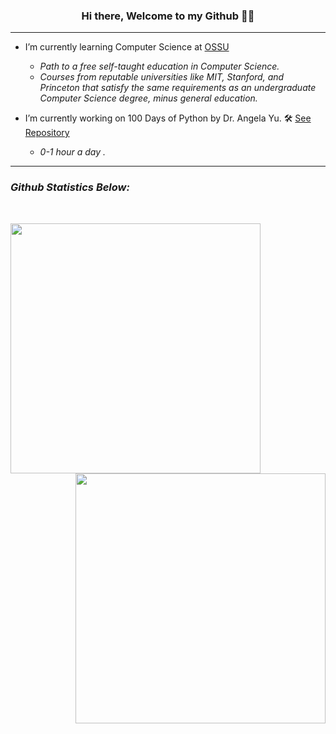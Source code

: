 ### <div align="center">Hi there, Welcome to my Github 👋🏼</div>

---
* I’m currently learning Computer Science at [OSSU](https://github.com/ossu)
    - <i>Path to a free self-taught education in Computer Science.
    - Courses from reputable universities like MIT, Stanford, and Princeton that satisfy the same requirements as an undergraduate Computer Science degree, minus general education.</i>

* I’m currently working on 100 Days of Python by Dr. Angela Yu. 🛠 [See Repository](https://github.com/tru-izo/100-day-python)
    - <i>0-1 hour a day .

---

### Github Statistics Below:
<br />

[<img align="left" width="400" src="https://github-readme-stats.vercel.app/api?username=tru-izo&show_icons=true"/>](https://github.com/tru-izo/)
[<img align="right" width="400" src="https://github-readme-stats.vercel.app/api/top-langs/?username=tru-izo&layout=compact"/>](https://github.com/tru-izo/github-readme-stats)


<br />
<br />

  
